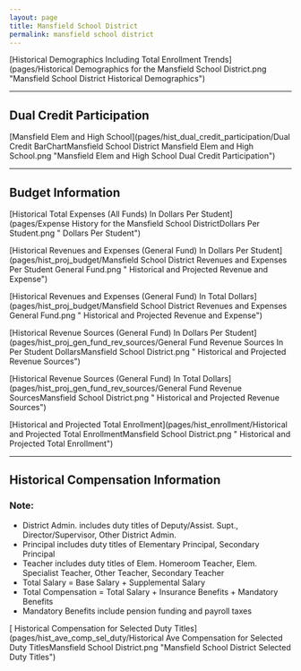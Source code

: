 ```yaml
---
layout: page
title: Mansfield School District
permalink: mansfield school district
---
```



[Historical Demographics Including Total Enrollment Trends](pages/Historical Demographics for the Mansfield School District.png "Mansfield School District Historical Demographics")

___

## Dual Credit Participation

[Mansfield Elem and High School](pages/hist_dual_credit_participation/Dual Credit BarChartMansfield School District Mansfield Elem and High School.png "Mansfield Elem and High School Dual Credit Participation")


___

## Budget Information

[Historical Total Expenses (All Funds) In Dollars Per Student](pages/Expense History for the Mansfield School DistrictDollars Per Student.png " Dollars Per Student")

[Historical Revenues and Expenses (General Fund) In Dollars Per Student](pages/hist_proj_budget/Mansfield School District Revenues and Expenses Per Student General Fund.png " Historical and Projected Revenue and Expense")

[Historical Revenues and Expenses (General Fund) In Total Dollars](pages/hist_proj_budget/Mansfield School District Revenues and Expenses General Fund.png " Historical and Projected Revenue and Expense")

[Historical Revenue Sources (General Fund) In Dollars Per Student](pages/hist_proj_gen_fund_rev_sources/General Fund Revenue Sources In Per Student DollarsMansfield School District.png " Historical and Projected Revenue Sources")

[Historical Revenue Sources (General Fund) In Total Dollars](pages/hist_proj_gen_fund_rev_sources/General Fund Revenue SourcesMansfield School District.png " Historical and Projected Revenue Sources")

[Historical and Projected Total Enrollment](pages/hist_enrollment/Historical and Projected Total EnrollmentMansfield School District.png " Historical and Projected Total Enrollment")


___

## Historical Compensation Information
### Note:
- District Admin. includes duty titles of Deputy/Assist. Supt., Director/Supervisor, Other District Admin.
- Principal includes duty titles of Elementary Principal, Secondary Principal
- Teacher includes duty titles of Elem. Homeroom Teacher, Elem. Specialist Teacher, Other Teacher, Secondary Teacher
- Total Salary = Base Salary + Supplemental Salary
- Total Compensation = Total Salary + Insurance Benefits + Mandatory Benefits
- Mandatory Benefits include pension funding and payroll taxes

[ Historical Compensation for Selected Duty Titles](pages/hist_ave_comp_sel_duty/Historical Ave Compensation for Selected Duty TitlesMansfield School District.png "Mansfield School District Selected Duty Titles")

